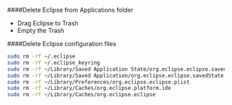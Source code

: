 ####Delete Eclipse from Applications folder
 - Drag Eclipse to Trash
 - Empty the Trash

####Delete Eclipse configuration files
```bash
sudo rm -rf ~/.eclipse 
sudo rm -rf ~/.eclipse_keyring
sudo rm -rf ~/Library/Saved Application State/org.eclipse.eclipse.savedState 
sudo rm -rf ~/Library/Saved Application/org.eclipse.eclipse.savedState 
sudo rm -rf ~/Library/Preferences/org.eclipse.eclipse.plist
sudo rm -rf ~/Library/Caches/org.eclipse.platform.ide
sudo rm -rf ~/Library/Caches/org.eclipse.eclipse
```
